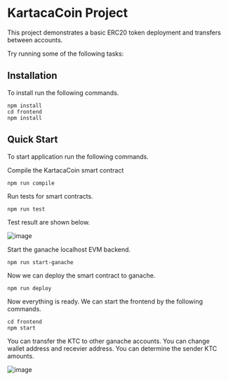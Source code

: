 # KartacaCoin Project

This project demonstrates a basic ERC20 token deployment and transfers between accounts.

Try running some of the following tasks:

## Installation

To install run the following commands.

```shell
npm install
cd frontend
npm install
```

## Quick Start

To start application run the following commands.

Compile the KartacaCoin smart contract

```shell
npm run compile
```

Run tests for smart contracts.

```shell
npm run test
```

Test result are shown below.

![image](https://user-images.githubusercontent.com/30844607/174490127-a9cb7ee6-d265-43e6-974a-7238a66deeb9.png)

Start the ganache localhost EVM backend.

```shell
npm run start-ganache
```

Now we can deploy the smart contract to ganache.

```shell
npm run deploy
```

Now everything is ready. We can start the frontend by the following commands.

```shell
cd frontend
npm start
```

You can transfer the KTC to other ganache accounts. You can change wallet address and recevier address. You can determine the sender KTC amounts.

![image](https://user-images.githubusercontent.com/30844607/174490358-f64d56ff-26d6-4c70-b9e9-26f9b879a21a.png)
